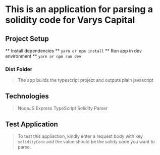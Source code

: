# This is an application for parsing a solidity code for Varys Capital

## Project Setup
** Install dependencies **
`yarn or npm install`
** Run app in dev environment **
`yarn or npm run dev`

### Dist Folder
> The app builds the typescript project and outputs plain javascript

## Technologies
> NodeJS
> Express
> TypeScript
> Solidity Parser

## Test Application
> To test this appliaction, kindly enter a request body with key `solidityCode` and the value should be the solidy code you want to parse.